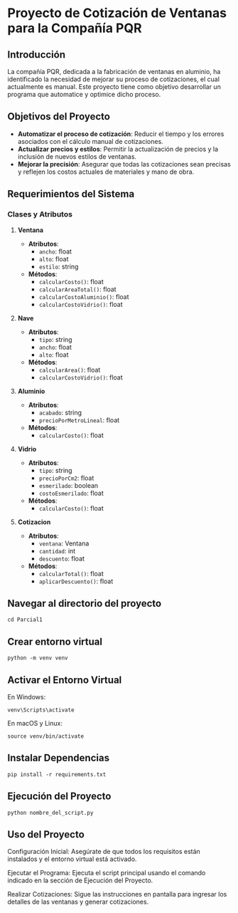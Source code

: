 # Proyecto de Cotización de Ventanas para la Compañía PQR

## Introducción

La compañía PQR, dedicada a la fabricación de ventanas en aluminio, ha identificado la necesidad de mejorar su proceso de cotizaciones, el cual actualmente es manual. Este proyecto tiene como objetivo desarrollar un programa que automatice y optimice dicho proceso.

## Objetivos del Proyecto

- **Automatizar el proceso de cotización**: Reducir el tiempo y los errores asociados con el cálculo manual de cotizaciones.
- **Actualizar precios y estilos**: Permitir la actualización de precios y la inclusión de nuevos estilos de ventanas.
- **Mejorar la precisión**: Asegurar que todas las cotizaciones sean precisas y reflejen los costos actuales de materiales y mano de obra.

## Requerimientos del Sistema

### Clases y Atributos

1. **Ventana**
   - **Atributos**:
     - `ancho`: float
     - `alto`: float
     - `estilo`: string
   - **Métodos**:
     - `calcularCosto()`: float
     - `calcularAreaTotal()`: float
     - `calcularCostoAluminio()`: float
     - `calcularCostoVidrio()`: float

2. **Nave**
   - **Atributos**:
     - `tipo`: string
     - `ancho`: float
     - `alto`: float
   - **Métodos**:
     - `calcularArea()`: float
     - `calcularCostoVidrio()`: float

3. **Aluminio**
   - **Atributos**:
     - `acabado`: string
     - `precioPorMetroLineal`: float
   - **Métodos**:
     - `calcularCosto()`: float

4. **Vidrio**
   - **Atributos**:
     - `tipo`: string
     - `precioPorCm2`: float
     - `esmerilado`: boolean
     - `costoEsmerilado`: float
   - **Métodos**:
     - `calcularCosto()`: float

5. **Cotizacion**
   - **Atributos**:
     - `ventana`: Ventana
     - `cantidad`: int
     - `descuento`: float
   - **Métodos**:
     - `calcularTotal()`: float
     - `aplicarDescuento()`: float

## Navegar al directorio del proyecto
```
cd Parcial1
```
## Crear entorno virtual
```
python -m venv venv
```
## Activar el Entorno Virtual
En Windows:
```
venv\Scripts\activate
```
En macOS y Linux:
```
source venv/bin/activate
```
## Instalar Dependencias
```
pip install -r requirements.txt
```
## Ejecución del Proyecto
```
python nombre_del_script.py
```
## Uso del Proyecto
Configuración Inicial: Asegúrate de que todos los requisitos están instalados y el entorno virtual está activado.

Ejecutar el Programa: Ejecuta el script principal usando el comando indicado en la sección de Ejecución del Proyecto.

Realizar Cotizaciones: Sigue las instrucciones en pantalla para ingresar los detalles de las ventanas y generar cotizaciones.
